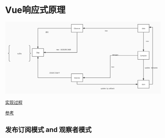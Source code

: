 
# Vue响应式原理

![响应式原理思路](../../images/Vue响应式原理.jpg)

[实现过程](https://github.com/wing-scud/Vue-data-bind)

[参考](https://www.cnblogs.com/canfoo/p/6891868.html)

## 发布订阅模式 and 观察者模式

